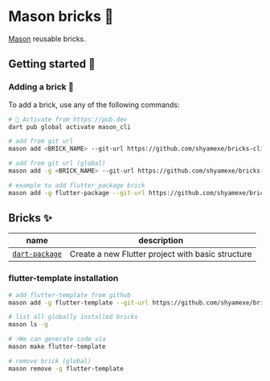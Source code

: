 # Mason bricks 🧱

[Mason](https://pub.dev/packages/mason_cli) reusable bricks.

## Getting started 🚀

### Adding a brick 🧱️

To add a brick, use any of the following commands:

```sh
# 🎯 Activate from https://pub.dev
dart pub global activate mason_cli

# add from git url
mason add <BRICK_NAME> --git-url https://github.com/shyamexe/bricks-cli --git-path path/to/<BRICK_NAME>

# add from git url (global)
mason add -g <BRICK_NAME> --git-url https://github.com/shyamexe/bricks-cli --git-path path/to/<BRICK_NAME>

# example to add flutter_package brick
mason add -g flutter-package --git-url https://github.com/shyamexe/bricks-cli --git-path flutter-template/
```

## Bricks ✨

| name                                       | description                                                                 |
| ------------------------------------------ | --------------------------------------------------------------------------- |
| [`dart-package`](https://github.com/shyamexe/bricks-cli/tree/main/flutter-template) | Create a new Flutter project with basic structure|


### flutter-template installation 

```sh
# add flutter-template from github
mason add -g flutter-template --git-url https://github.com/shyamexe/bricks --git-path flutter-template

# list all globally installed bricks
mason ls -g

# ⚡We can generate code via
mason make flutter-template

# remove brick (global)
mason remove -g flutter-template


```



